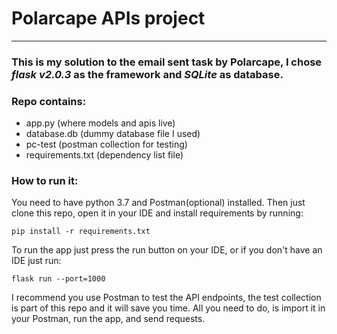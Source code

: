 # Polarcape APIs project
- --
### This is my solution to the email sent task by Polarcape, I chose *flask v2.0.3* as the framework and *SQLite* as database. 

### Repo contains:

- app.py (where models and apis live)
- database.db (dummy database file I used) 
- pc-test (postman collection for testing)
- requirements.txt (dependency list file)

### How to run it:

You need to have python 3.7 and Postman(optional) installed.
Then just clone this repo, open it in your IDE and install requirements by running:

```
pip install -r requirements.txt
```

To run the app just press the run button on your IDE,
or if you don't have an IDE just run:

```
flask run --port=1000
```


I recommend you use Postman to test the API endpoints, the test collection is part of this repo and it will save you time.
All you need to do, is import it in your Postman, run the app, and send requests.



